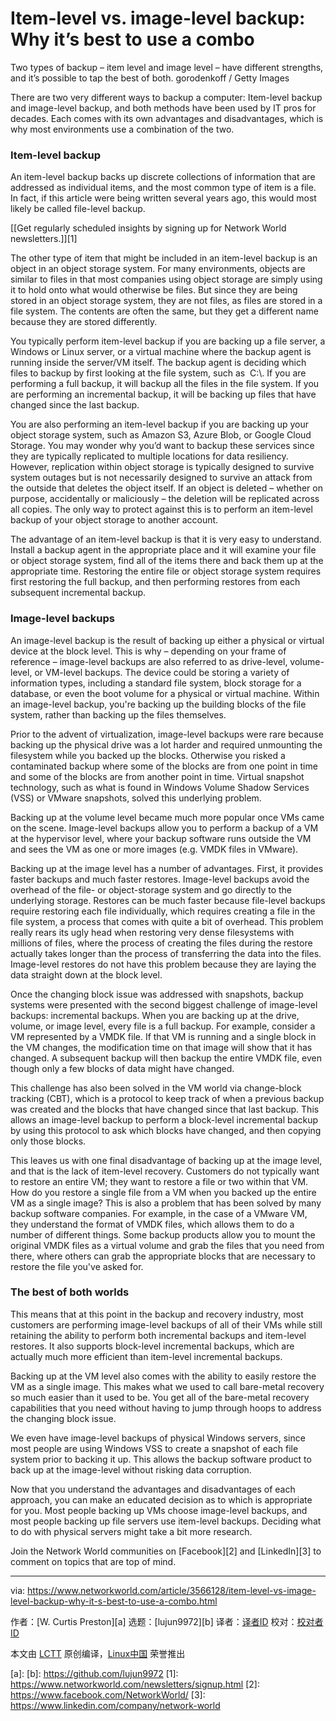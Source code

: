 [#]: collector: (lujun9972)
[#]: translator: ( )
[#]: reviewer: ( )
[#]: publisher: ( )
[#]: url: ( )
[#]: subject: (Item-level vs. image-level backup: Why it’s best to use a combo)
[#]: via: (https://www.networkworld.com/article/3566128/item-level-vs-image-level-backup-why-it-s-best-to-use-a-combo.html)
[#]: author: (W. Curtis Preston )

Item-level vs. image-level backup: Why it’s best to use a combo
======
Two types of backup – item level and image level – have different strengths, and it’s possible to tap the best of both.
gorodenkoff / Getty Images

There are two very different ways to backup a computer: Item-level backup and image-level backup, and both methods have been used by IT pros for decades. Each comes with its own advantages and disadvantages, which is why most environments use a combination of the two.

### Item-level backup

An item-level backup backs up discrete collections of information that are addressed as individual items, and the most common type of item is a file. In fact, if this article were being written several years ago, this would most likely be called file-level backup.

[[Get regularly scheduled insights by signing up for Network World newsletters.]][1]

The other type of item that might be included in an item-level backup is an object in an object storage system. For many environments, objects are similar to files in that most companies using object storage are simply using it to hold onto what would otherwise be files. But since they are being stored in an object storage system, they are not files, as files are stored in a file system. The contents are often the same, but they get a different name because they are stored differently.                                                

You typically perform item-level backup if you are backing up a file server, a Windows or Linux server, or a virtual machine where the backup agent is running inside the server/VM itself. The backup agent is deciding which files to backup by first looking at the file system, such as  C:\\. If you are performing a full backup, it will backup all the files in the file system. If you are performing an incremental backup, it will be backing up files that have changed since the last backup.

You are also performing an item-level backup if you are backing up your object storage system, such as Amazon S3, Azure Blob, or Google Cloud Storage. You may wonder why you’d want to backup these services since they are typically replicated to multiple locations for data resiliency. However, replication within object storage is typically designed to survive system outages but is not necessarily designed to survive an attack from the outside that deletes the object itself. If an object is deleted – whether on purpose, accidentally or maliciously – the deletion will be replicated across all copies. The only way to protect against this is to perform an item-level backup of your object storage to another account.

The advantage of an item-level backup is that it is very easy to understand. Install a backup agent in the appropriate place and it will examine your file or object storage system, find all of the items there and back them up at the appropriate time. Restoring the entire file or object storage system requires first restoring the full backup, and then performing restores from each subsequent incremental backup.

### Image-level backups

An image-level backup is the result of backing up either a physical or virtual device at the block level. This is why – depending on your frame of reference – image-level backups are also referred to as drive-level, volume-level, or VM-level backups. The device could be storing a variety of information types, including a standard file system, block storage for a database, or even the boot volume for a physical or virtual machine. Within an image-level backup, you're backing up the building blocks of the file system, rather than backing up the files themselves.

Prior to the advent of virtualization, image-level backups were rare because backing up the physical drive was a lot harder and required unmounting the filesystem while you backed up the blocks. Otherwise you risked a contaminated backup where some of the blocks are from one point in time and some of the blocks are from another point in time. Virtual snapshot technology, such as what is found in Windows Volume Shadow Services (VSS) or VMware snapshots, solved this underlying problem.

Backing up at the volume level became much more popular once VMs came on the scene. Image-level backups allow you to perform a backup of a VM at the hypervisor level, where your backup software runs outside the VM and sees the VM as one or more images (e.g. VMDK files in VMware).

Backing up at the image level has a number of advantages. First, it provides faster backups and much faster restores. Image-level backups avoid the overhead of the file- or object-storage system and go directly to the underlying storage. Restores can be much faster because file-level backups require restoring each file individually, which requires creating a file in the file system, a process that comes with quite a bit of overhead. This problem really rears its ugly head when restoring very dense filesystems with millions of files, where the process of creating the files during the restore actually takes longer than the process of transferring the data into the files. Image-level restores do not have this problem because they are laying the data straight down at the block level.

Once the changing block issue was addressed with snapshots, backup systems were presented with the second biggest challenge of image-level backups: incremental backups. When you are backing up at the drive, volume, or image level, every file is a full backup. For example, consider a VM represented by a VMDK file. If that VM is running and a single block in the VM changes, the modification time on that image will show that it has changed. A subsequent backup will then backup the entire VMDK file, even though only a few blocks of data might have changed.

This challenge has also been solved in the VM world via change-block tracking (CBT), which is a protocol to keep track of when a previous backup was created and the blocks that have changed since that last backup. This allows an image-level backup to perform a block-level incremental backup by using this protocol to ask which blocks have changed, and then copying only those blocks.

This leaves us with one final disadvantage of backing up at the image level, and that is the lack of item-level recovery. Customers do not typically want to restore an entire VM; they want to restore a file or two within that VM. How do you restore a single file from a VM when you backed up the entire VM as a single image? This is also a problem that has been solved by many backup software companies. For example, in the case of a VMware VM, they understand the format of VMDK files, which allows them to do a number of different things. Some backup products allow you to mount the original VMDK files as a virtual volume and grab the files that you need from there, where others can grab the appropriate blocks that are necessary to restore the file you've asked for.

### The best of both worlds

This means that at this point in the backup and recovery industry, most customers are performing image-level backups of all of their VMs while still retaining the ability to perform both incremental backups and item-level restores. It also supports block-level incremental backups, which are actually much more efficient than item-level incremental backups.

Backing up at the VM level also comes with the ability to easily restore the VM as a single image. This makes what we used to call bare-metal recovery so much easier than it used to be. You get all of the bare-metal recovery capabilities that you need without having to jump through hoops to address the changing block issue.

We even have image-level backups of physical Windows servers, since most people are using Windows VSS to create a snapshot of each file system prior to backing it up. This allows the backup software product to back up at the image-level without risking data corruption.

Now that you understand the advantages and disadvantages of each approach, you can make an educated decision as to which is appropriate for you. Most people backing up VMs choose image-level backups, and most people backing up file servers use item-level backups. Deciding what to do with physical servers might take a bit more research.

Join the Network World communities on [Facebook][2] and [LinkedIn][3] to comment on topics that are top of mind.

--------------------------------------------------------------------------------

via: https://www.networkworld.com/article/3566128/item-level-vs-image-level-backup-why-it-s-best-to-use-a-combo.html

作者：[W. Curtis Preston][a]
选题：[lujun9972][b]
译者：[译者ID](https://github.com/译者ID)
校对：[校对者ID](https://github.com/校对者ID)

本文由 [LCTT](https://github.com/LCTT/TranslateProject) 原创编译，[Linux中国](https://linux.cn/) 荣誉推出

[a]: 
[b]: https://github.com/lujun9972
[1]: https://www.networkworld.com/newsletters/signup.html
[2]: https://www.facebook.com/NetworkWorld/
[3]: https://www.linkedin.com/company/network-world
